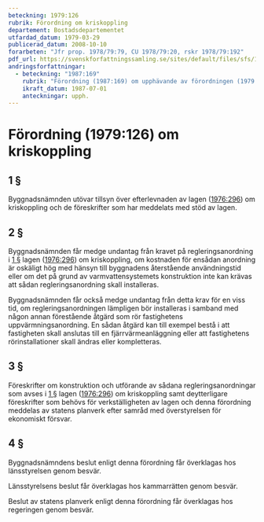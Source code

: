 ```yaml
---
beteckning: 1979:126
rubrik: Förordning om kriskoppling
departement: Bostadsdepartementet
utfardad_datum: 1979-03-29
publicerad_datum: 2008-10-10
forarbeten: "Jfr prop. 1978/79:79, CU 1978/79:20, rskr 1978/79:192"
pdf_url: https://svenskforfattningssamling.se/sites/default/files/sfs/1979-03/SFS1979-126.pdf
andringsforfattningar:
  - beteckning: "1987:169"
    rubrik: "Förordning (1987:169) om upphävande av förordningen (1979:126) om kriskoppling"
    ikraft_datum: 1987-07-01
    anteckningar: upph.
---
```


# Förordning (1979:126) om kriskoppling

## 1 §

Byggnadsnämnden utövar tillsyn över efterlevnaden av lagen ([1976:296](https://selex.se/eli/sfs/1976/296)) om kriskoppling och de föreskrifter som har meddelats med stöd av lagen.

## 2 §

Byggnadsnämnden får medge undantag från kravet på regleringsanordning i [1 §](#1) lagen ([1976:296](https://selex.se/eli/sfs/1976/296)) om kriskoppling, om kostnaden för ensådan anordning är oskäligt hög med hänsyn till byggnadens återstående användningstid eller om det på grund av varmvattensystemets konstruktion inte kan krävas att sådan regleringsanordning skall installeras.

Byggnadsnämnden får också medge undantag från detta krav för en viss tid, om regleringsanordningen lämpligen bör installeras i samband med någon annan förestående åtgärd som rör fastighetens uppvärmningsanordning. En sådan åtgärd kan till exempel bestå i att fastigheten skall anslutas till en fjärrvärmeanläggning eller att fastighetens rörinstallationer skall ändras eller kompletteras.

## 3 §

Föreskrifter om konstruktion och utförande av sådana regleringsanordningar som avses i [1 §](#1) lagen ([1976:296](https://selex.se/eli/sfs/1976/296)) om kriskoppling samt deytterligare föreskrifter som behövs för verkställigheten av lagen och denna förordning meddelas av statens planverk efter samråd med överstyrelsen för ekonomiskt försvar.

## 4 §

Byggnadsnämndens beslut enligt denna förordning får överklagas hos länsstyrelsen genom besvär.

Länsstyrelsens beslut får överklagas hos kammarrätten genom besvär.

Beslut av statens planverk enligt denna förordning får överklagas hos regeringen genom besvär.